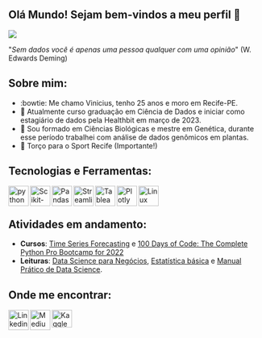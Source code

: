 ## Olá Mundo! Sejam bem-vindos a meu perfil 👋
![](https://komarev.com/ghpvc/?username=vinitg96&color=green)

"*Sem dados você é apenas uma pessoa qualquer com uma opinião*" (W. Edwards Deming)

## Sobre mim:

- :bowtie: Me chamo Vinicius, tenho 25 anos e moro em Recife-PE. 
- :game_die: Atualmente curso graduação em Ciência de Dados e iniciar como estagiário de dados pela Healthbit em março de 2023.
- :seedling: Sou formado em Ciências Biológicas e mestre em Genética, durante esse período trabalhei com análise de dados genômicos em plantas.
- :leopard: Torço para o Sport Recife (Importante!)

## Tecnologias e Ferramentas:

[<img align="left" alt="python" width="40px" height="40px" src="https://cdn.jsdelivr.net/gh/devicons/devicon/icons/python/python-original.svg" />](https://www.python.org/)

[<img align="left" alt="Scikit-learn" width="40px" height="40px" src="https://upload.wikimedia.org/wikipedia/commons/0/05/Scikit_learn_logo_small.svg" />](https://scikit-learn.org/stable/)

[<img align="left" alt="Pandas" width="40px" height="40px" src="https://upload.wikimedia.org/wikipedia/commons/2/22/Pandas_mark.svg" />](https://pandas.pydata.org/)

[<img align="left" alt="Streamlit" width="40px" height="40px" src="https://raw.githubusercontent.com/rlew631/rlew631/b09a7af3f30f8b5a5428dbeb07b9021622018685/red_streamlit.svg" />](https://streamlit.io/)

[<img align="left" alt="Tableau" width="40px" height="40px" src="https://cdn.worldvectorlogo.com/logos/tableau-software.svg" />](https://www.wdiscover.com.br/tableau/)

[<img align="left" alt="Plotly" width="40px" height="40px" src="https://www.vectorlogo.zone/logos/plot_ly/plot_ly-icon.svg" />](https://plotly.com/)

[<img align="left" alt="Linux" width="40px" height="40px" src="https://cdn.jsdelivr.net/gh/devicons/devicon/icons/linux/linux-original.svg" />](https://pt.wikipedia.org/wiki/Linux) 
<br>
<br>


## Atividades em andamento:
- **Cursos**: [Time Series Forecasting](https://www.udacity.com/course/time-series-forecasting--ud980) e [100 Days of Code: The Complete Python Pro Bootcamp for 2022](https://www.udemy.com/course/100-days-of-code/)
- **Leituras**: [Data Science para Negócios](https://www.amazon.com.br/Data-Science-para-neg%C3%B3cios-Fawcett/dp/8576089726/ref=asc_df_8576089726/?tag=googleshopp00-20&linkCode=df0&hvadid=379708192683&hvpos=&hvnetw=g&hvrand=8668234030019075204&hvpone=&hvptwo=&hvqmt=&hvdev=c&hvdvcmdl=&hvlocint=&hvlocphy=1001625&hvtargid=pla-398225631558&psc=1), [Estatística básica](https://www.amazon.com.br/Estat%C3%ADstica-B%C3%A1sica-Wilton-Bussab/dp/8547220224/ref=asc_df_8547220224/?tag=googleshopp00-20&linkCode=df0&hvadid=379748610448&hvpos=&hvnetw=g&hvrand=2564063631667085644&hvpone=&hvptwo=&hvqmt=&hvdev=c&hvdvcmdl=&hvlocint=&hvlocphy=1001625&hvtargid=pla-811770768458&psc=1) e [Manual Prático de Data Science](https://www.amazon.com.br/Manual-Pr%C3%A1tico-Science-Mario-Filho-ebook/dp/B08MTMSDRG).

## Onde me encontrar:
[<img align="left" alt="Linkedin" width="40px" height="40px" src="https://cdn.jsdelivr.net/gh/devicons/devicon/icons/linkedin/linkedin-original.svg" />](https://www.linkedin.com/in/vinicius-torres-05a35695/)

[<img align="left" alt="Medium" width="40px" height="40px" src="https://www.svgrepo.com/show/5274/medium-size.svg" />](https://medium.com/@vini.guerra87)

[<img align="left" alt="Kaggle" width="40px" height="35px" src="https://www.vectorlogo.zone/logos/kaggle/kaggle-icon.svg" />](https://www.kaggle.com/vinitg96)
